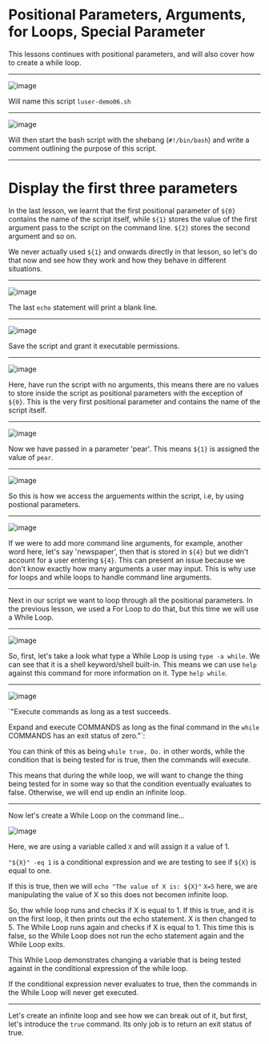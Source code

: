 # Positional Parameters, Arguments, for Loops, Special Parameter 

This lessons continues with positional parameters, and will also cover how to create a while loop.

---

![image](https://user-images.githubusercontent.com/107522496/209114874-a3db81cf-4e17-4f31-b679-8378994017b3.png)

Will name this script `luser-demo06.sh` 

---

![image](https://user-images.githubusercontent.com/107522496/209115337-dc2ea4fe-853d-4468-bbea-77376fb23bb0.png)

Will then start the bash script with the shebang (`#!/bin/bash`) and write  a comment outlining the purpose of this script.

---

# Display the first three parameters 

In the last lesson, we learnt that the first positional parameter of `${0}` contains the name of the script itself, while `${1}` stores the value of the first argument pass to the script on the command line. `${2}` stores the second argument and so on.

We never actually used `${1}` and onwards directly in that lesson, so let's do that now and see how they work and how they behave in different situations. 

---

![image](https://user-images.githubusercontent.com/107522496/209116329-2db7c777-4a32-4cb9-a723-3889e82b05fe.png)

The last `echo` statement will print a blank line. 

---

![image](https://user-images.githubusercontent.com/107522496/209116550-dc245bab-6259-425e-bcd5-eb5eecfe3e54.png)

Save the script and grant it executable permissions.

---

![image](https://user-images.githubusercontent.com/107522496/209119264-bef099d6-a736-47ba-816d-b4772f3a231e.png)

Here, have run the script with no arguments, this means there are no values to store inside the script as positional parameters with the exception of `${0}`. This is the very first positional parameter and contains the name of the script itself. 

---

![image](https://user-images.githubusercontent.com/107522496/209119955-991413a0-8fab-4cb9-85a5-673e2402e5b6.png)

Now we have passed in a parameter 'pear'. This means `${1}` is assigned the value of `pear`.

---

![image](https://user-images.githubusercontent.com/107522496/209122043-c71ae226-25b3-4eed-b76a-ce96659caaa2.png)

So this is how we access the arguements within the script, i.e, by using postional parameters.   

---

![image](https://user-images.githubusercontent.com/107522496/209122837-fc52ac1e-6d8f-4a3e-b15f-67de844843d8.png)

If we were to add more command line arguments, for example, another word here, let's say 'newspaper', then that is stored in `${4}` but we didn't account for a user entering `${4}`. This can present an issue because we don't know exactly how many arguments a user may input. This is why use for loops and while loops to handle command line arguments.

---

Next in our script we want to loop through all the positional parameters. In the previous lesson, we used a For Loop to do that, but this time we will use a While Loop.
 
 ---
 
 ![image](https://user-images.githubusercontent.com/107522496/209124707-115f62a4-bd69-420a-b1d4-418942e01874.png)

So, first, let's take a look what type a While Loop is using `type -a while`. We can see that it is a shell keyword/shell built-in. This means we can use `help` against this command for more information on it. Type `help while`.

---

![image](https://user-images.githubusercontent.com/107522496/209125541-5c48fada-a1f7-45e9-a265-c9d607098c45.png)

`"Execute commands as long as a test succeeds.

Expand and execute COMMANDS as long as the final command in the `while` COMMANDS has an exit status of zero."`: 

You can think of this as being `while true, Do.` in other words, while the condition that is being tested for is true, then the commands will execute.

This means that during the while loop, we will want to change the thing being tested for in some way so that the condition eventually evaluates to false. Otherwise, we will end up endin an infinite loop.

---

Now let's create a While Loop on the command line...

![image](https://user-images.githubusercontent.com/107522496/209128297-8e09ee40-aef4-401a-8c01-3428fe5410f1.png)

Here, we are using a variable called `X` and will assign it a value of 1. 

`"${X}" -eq 1` is a conditional expression and we are testing to see if `${X}` is equal to one.

If this is true, then we will `echo "The value of X is: ${X}"`
`X=5` here, we are manipulating the value of X so this does not becomen infinite loop. 


So, thw while loop runs and checks if X is equal to 1. If this is true, and it is on the first loop, it then prints out the echo statement. X is then changed to 5. The While Loop runs again and checks if X is equal to 1. This time this is false, so the While Loop does not run the echo statement again and the While Loop exits.

This While Loop demonstrates changing a variable that is being tested against in the conditional expression of the while loop.

If the conditional expression never evaluates to true, then the commands in the While Loop will never get executed.

---

Let's create an infinite loop and see how we can break out of it, but first, let's introduce the `true` command. Its only job is to return an exit status of true. 
  
























































